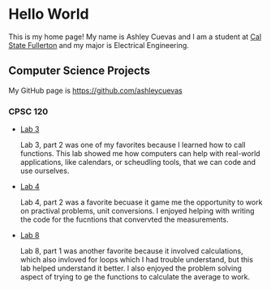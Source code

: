 # Hello World

This is my home page! My name is Ashley Cuevas and I am a student at [Cal State Fullerton](http://www.fullerton.edu/) and my major is Electrical Engineering.

## Computer Science Projects

My GitHub page is https://github.com/ashleycuevas 

### CPSC 120

* [Lab 3](https://github.com/cpsc-spring-2025/cpsc-120-lab-03-sam-ashley-andrew)
    
    Lab 3, part 2 was one of my favorites because I learned how to call functions.
    This lab showed me how computers can help with real-world applications, like
    calendars, or scheudling tools, that we can code and use ourselves.

* [Lab 4](https://github.com/cpsc-spring-2025/cpsc-120-lab-04-sam_ashley)

    Lab 4, part 2 was a favorite becuase it game me the opportunity to work on
    practival problems, unit conversions. I enjoyed helping with writing the
    code for the fucntions that convervted the measurements.

* [Lab 8](https://github.com/cpsc-spring-2025/cpsc-120-lab-08-ashley-and-gabriel-and-chris)

    Lab 8, part 1 was another favorite because it involved calculations, which also
    invloved for loops which I had trouble understand, but this lab helped understand
    it better. I also enjoyed the problem solving aspect of trying to ge the functions to
    calculate the average to work.

